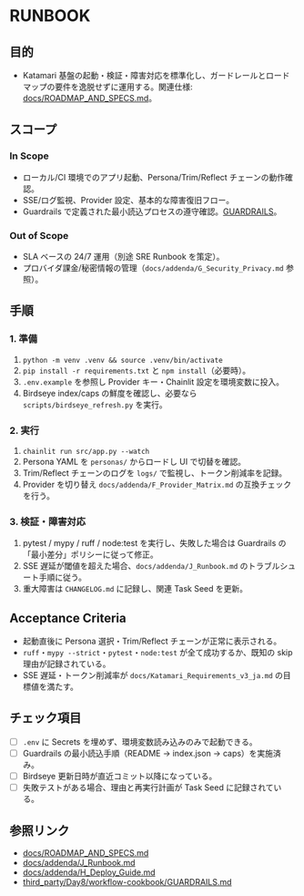 # RUNBOOK

## 目的
- Katamari 基盤の起動・検証・障害対応を標準化し、ガードレールとロードマップの要件を逸脱せずに運用する。関連仕様: [docs/ROADMAP_AND_SPECS.md](docs/ROADMAP_AND_SPECS.md)。

## スコープ
### In Scope
- ローカル/CI 環境でのアプリ起動、Persona/Trim/Reflect チェーンの動作確認。
- SSE/ログ監視、Provider 設定、基本的な障害復旧フロー。
- Guardrails で定義された最小読込プロセスの遵守確認。[GUARDRAILS](third_party/Day8/workflow-cookbook/GUARDRAILS.md)。

### Out of Scope
- SLA ベースの 24/7 運用（別途 SRE Runbook を策定）。
- プロバイダ課金/秘密情報の管理（`docs/addenda/G_Security_Privacy.md` 参照）。

## 手順
### 1. 準備
1. `python -m venv .venv && source .venv/bin/activate`
2. `pip install -r requirements.txt` と `npm install`（必要時）。
3. `.env.example` を参照し Provider キー・Chainlit 設定を環境変数に投入。
4. Birdseye index/caps の鮮度を確認し、必要なら `scripts/birdseye_refresh.py` を実行。

### 2. 実行
1. `chainlit run src/app.py --watch`
2. Persona YAML を `personas/` からロードし UI で切替を確認。
3. Trim/Reflect チェーンのログを `logs/` で監視し、トークン削減率を記録。
4. Provider を切り替え `docs/addenda/F_Provider_Matrix.md` の互換チェックを行う。

### 3. 検証・障害対応
1. pytest / mypy / ruff / node:test を実行し、失敗した場合は Guardrails の「最小差分」ポリシーに従って修正。
2. SSE 遅延が閾値を超えた場合、`docs/addenda/J_Runbook.md` のトラブルシュート手順に従う。
3. 重大障害は `CHANGELOG.md` に記録し、関連 Task Seed を更新。

## Acceptance Criteria
- 起動直後に Persona 選択・Trim/Reflect チェーンが正常に表示される。
- `ruff`・`mypy --strict`・`pytest`・`node:test` が全て成功するか、既知の skip 理由が記録されている。
- SSE 遅延・トークン削減率が `docs/Katamari_Requirements_v3_ja.md` の目標値を満たす。

## チェック項目
- [ ] `.env` に Secrets を埋めず、環境変数読み込みのみで起動できる。
- [ ] Guardrails の最小読込手順（README → index.json → caps）を実施済み。
- [ ] Birdseye 更新日時が直近コミット以降になっている。
- [ ] 失敗テストがある場合、理由と再実行計画が Task Seed に記録されている。

## 参照リンク
- [docs/ROADMAP_AND_SPECS.md](docs/ROADMAP_AND_SPECS.md)
- [docs/addenda/J_Runbook.md](docs/addenda/J_Runbook.md)
- [docs/addenda/H_Deploy_Guide.md](docs/addenda/H_Deploy_Guide.md)
- [third_party/Day8/workflow-cookbook/GUARDRAILS.md](third_party/Day8/workflow-cookbook/GUARDRAILS.md)
